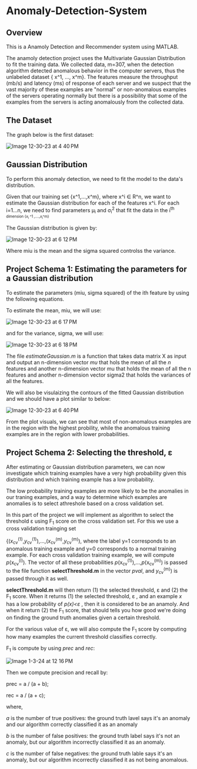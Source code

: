# Anomaly-Detection-System

## **Overview**


This is a Anamoly Detection and Recommender system using MATLAB. 

The anamoly detection project uses the Multivariate Gaussian Distribution to fit the training data. We  collected data, m=307, when the detection algorithm detected anomalous behavior in the computer servers, thus the unlabeled dataset { x^1, ..., x^m}. The features measure the throughput (mb/s) and latency (ms) of response of each server and we suspect that the vast majority of these examples are "normal" or non-anomalous examples of the servers operating normally but there is a possibility that some of the examples from the servers is acting anomalously from the collected data. 




## **The Dataset**

The graph below is the first dataset:



![Image 12-30-23 at 4 40 PM](https://github.com/ntalib/Anomaly-Detection-Movie-Recommendations-System/assets/90749418/8c163b82-44a5-470c-a8a0-70f26129f2b2)




## **Gaussian Distribution**


To perform this anomaly detection, we need to fit the model to the data's distribution. 

Given that our training set {x^1,...,x^m}, where x^i ∈ R^n, we want to estimate the Gaussian distribution for each of the features x^i. For each i=1...n, we need to find parameters μ<sub>i</sub> and σ<sub>i</sub><sup>2</sup>  that fit the data in the i<sup>th<sup> dimension {*x*<sub>i</sub> ^1 ,....,*x*<sub>i</sub>^m} 

The Gaussian distribution is given by:



![Image 12-30-23 at 6 12 PM](https://github.com/ntalib/Anomaly-Detection-Movie-Recommendations-System/assets/90749418/49af44e8-e824-4c96-bb31-404f081dae53)


Where miu is the mean and the sigma squared controlss the variance.



## Project Schema 1: Estimating the parameters for a Gaussian distribution


To estimate the parameters (miu, sigma squared) of the ith feature by using the following equations. 


To estimate the mean, miu, we will use:

![Image 12-30-23 at 6 17 PM](https://github.com/ntalib/Anomaly-Detection-Movie-Recommendations-System/assets/90749418/c4cb466c-22d0-4f2f-8575-3a8b19f6ac87)


and for the variance, sigma, we will use:

![Image 12-30-23 at 6 18 PM](https://github.com/ntalib/Anomaly-Detection-Movie-Recommendations-System/assets/90749418/ef659cc9-19c9-4bea-aa0e-25ac9aeeb966)


The file *estimateGaussian.m* is a function that takes data matrix X as input and output an n-dimension vector *mu* that hols the mean of all the *n* features and another n-dimension vector mu that holds the mean of all the n features and another n-dimension vector sigma2 that holds the variances of all the features. 

We will also be visulaizing the contours of the fitted Gaussian distribution and we should have a plot similar to below: 

![Image 12-30-23 at 6 40 PM](https://github.com/ntalib/Anomaly-Detection-Movie-Recommendations-System/assets/90749418/7d8b5894-25d1-4b48-ac9b-e03376ea01a0)


From the plot visuals, we can see that most of non-anomalous examples are in the region with the highest probility, while the anomalous training examples are in the region with lower probabilities. 


## Project Schema 2: Selecting the threshold, ε


After estimating or Gaussian distribution parameters, we can now investigate which training examples have a very high probability given this distribution and which training example has a low probability. 


The low probability training examples are more likely to be the anomalies in our traning examples, and a way to determine which examples are anomalies is to select athreshole based on a cross validation set. 


In this part of the project we will implement as algorithm to select the threshold ε using F<sub>1</sub> score on the cross validation set. For this we use a cross validation trainging set 

{(*x*<sub>cv</sub><sup>(1)</sup>,*y*<sub>cv</sub><sup>(1)</sup>),...,(*x*<sub>cv</sub><sup>(m)</sup>,*y*<sub>cv</sub><sup>(m)</sup>), where the label y=1 corresponds to an anomalous training example and y=0  corresponds to a normal training example. For each cross validation training example, we will compute *p*(x<sub>cv</sub><sup>(i)</sup>). The vector of all these probabilities *p*(x<sub>cv</sub><sup>(1)</sup>),...,*p*(x<sub>cv</sub><sup>(m)</sup>) is passed to the file function **selectThreshold.m** in the vector *pval*, and *y*<sub>cv</sub><sup>(m)</sup>) is passed through it as well.

**selectThreshold.m** will then return (1) the selected threshold, ε and (2) the F<sub>1</sub> score. When it returns (1) the selected threshold, ε , and an example *x* has a low probability of *p(x)<ε* , then it is considered to be an anamoly. And when it return (2) the F<sub>1</sub> score, that should tells you how good we're doing on finding the ground truth anomalies given a certain threshold. 


For the various value of ε, we will also compute the F<sub>1</sub> score by computing how many examples the current threshold classifies correctly. 

F<sub>1</sub> is compute by using *prec* and *rec*:

![Image 1-3-24 at 12 16 PM](https://github.com/ntalib/Anomaly-Detection-Movie-Recommendations-System/assets/90749418/356de2e0-67d8-450a-a677-7654bd738b91)


Then we compute precision and recall by:


  prec = a / (a + b);
  
  rec = a / (a + c);


  where,

*a* is the number of true positives: the ground truth lavel says it's an anomaly and our algorithm correctly classified it as an anomaly 

*b* is the number of false positives: the ground truth label says it's not an anomaly, but our algorithm incorrectly classified it as an anomaly.

*c* is the number of false negatives: the ground truth lable says it's an anomaly, but our algorithm incorrectly classified it as not being anomalous. 




















